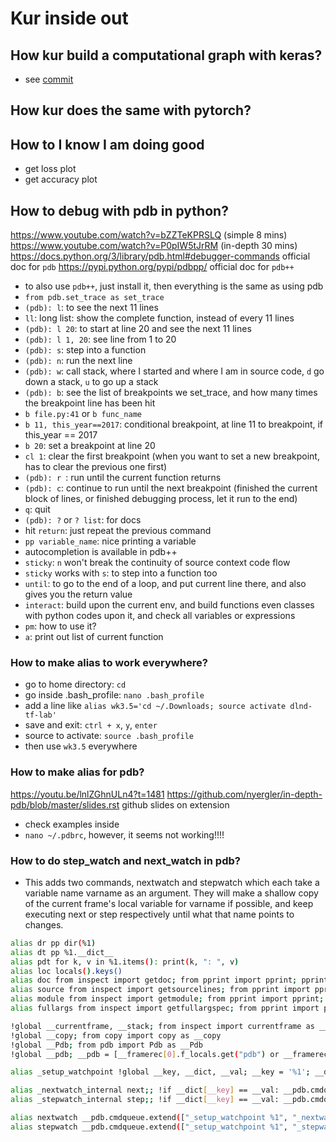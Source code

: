 # Kur inside out

## How kur build a computational graph with keras?
- see [commit](https://github.com/EmbraceLife/kur/commit/6e91d0d851b702a08686938623f26dd3bdb40004)

## How kur does the same with pytorch?

## How to I know I am doing good
- get loss plot
- get accuracy plot


## How to debug with pdb in python? 
https://www.youtube.com/watch?v=bZZTeKPRSLQ (simple 8 mins)
https://www.youtube.com/watch?v=P0pIW5tJrRM (in-depth 30 mins)
https://docs.python.org/3/library/pdb.html#debugger-commands official doc for `pdb`
https://pypi.python.org/pypi/pdbpp/ official doc for `pdb++`
- to also use `pdb++`, just install it, then everything is the same as using pdb
- `from pdb.set_trace as set_trace`
- `(pdb): l`: to see the next 11 lines
- `ll`: long list: show the complete function, instead of every 11 lines
- `(pdb): l 20`: to start at line 20 and see the next 11 lines
- `(pdb): l 1, 20`: see line from 1 to 20
- `(pdb): s`: step into a function
- `(pdb): n`: run the next line
- `(pdb): w`: call stack, where I started and where I am in source code, `d` go down a stack, `u` to go up a stack
- `(pdb): b`: see the list of breakpoints we set_trace, and how many times the breakpoint line has been hit
- `b file.py:41` or `b func_name`
- `b 11, this_year==2017`: conditional breakpoint, at line 11 to breakpoint, if this_year == 2017
- `b 20`: set a breakpoint at line 20
- `cl 1`: clear the first breakpoint (when you want to set a new breakpoint, has to clear the previous one first)
- `(pdb): r `: run until the current function returns
- `(pdb): c`: continue to run until the next breakpoint (finished the current block of lines, or finished debugging process, let it run to the end)
- `q`: quit
- `(pdb): ?` or `? list`: for docs
- hit `return`: just repeat the previous command
- `pp variable_name`: nice printing a variable
- autocompletion is available in pdb++
- `sticky`: `n` won't break the continuity of source context code flow
- `sticky` works with `s`: to step into a function too
- `until`: to go to the end of a loop, and put current line there, and also gives you the return value
- `interact`: build upon the current env, and build functions even classes with python codes upon it, and check all variables or expressions
- `pm`: how to use it?
- `a`: print out list of current function

### How to make alias to work everywhere?
- go to home directory: `cd`
- go inside .bash_profile: `nano .bash_profile`
- add a line like `alias wk3.5='cd ~/.Downloads; source activate dlnd-tf-lab' `
- save and exit: `ctrl + x`, `y`, `enter`
- source to activate: `source .bash_profile`
- then use `wk3.5` everywhere

### How to make alias for pdb?
https://youtu.be/lnlZGhnULn4?t=1481
https://github.com/nyergler/in-depth-pdb/blob/master/slides.rst github slides on extension
- check examples inside
- `nano ~/.pdbrc`, however, it seems not working!!!!

### How to do step_watch and next_watch in pdb?
- This adds two commands, nextwatch and stepwatch which each take a variable name varname as an argument. They will make a shallow copy of the current frame's local variable for varname if possible, and keep executing next or step respectively until what that name points to changes.

```bash
alias dr pp dir(%1)
alias dt pp %1.__dict__
alias pdt for k, v in %1.items(): print(k, ": ", v)
alias loc locals().keys()
alias doc from inspect import getdoc; from pprint import pprint; pprint(getdoc(%1))
alias source from inspect import getsourcelines; from pprint import pprint; pprint(getsourcelines(%1))
alias module from inspect import getmodule; from pprint import pprint; pprint(getmodule(%1))
alias fullargs from inspect import getfullargspec; from pprint import pprint; pprint(getfullargspec(%1))

!global __currentframe, __stack; from inspect import currentframe as __currentframe, stack as __stack
!global __copy; from copy import copy as __copy
!global __Pdb; from pdb import Pdb as __Pdb
!global __pdb; __pdb = [__framerec[0].f_locals.get("pdb") or __framerec[0].f_locals.get("self") for __framerec in __stack() if (__framerec[0].f_locals.get("pdb") or __framerec[0].f_locals.get("self")).__class__ == __Pdb][-1]

alias _setup_watchpoint !global __key, __dict, __val; __key = '%1'; __dict = __currentframe().f_locals if __currentframe().f_locals.has_key(__key) else __currentframe().f_globals; __val = __copy(%1)

alias _nextwatch_internal next;; !if __dict[__key] == __val: __pdb.cmdqueue.append("_nextwatch_internal %1")
alias _stepwatch_internal step;; !if __dict[__key] == __val: __pdb.cmdqueue.append("_stepwatch_internal %1")

alias nextwatch __pdb.cmdqueue.extend(["_setup_watchpoint %1", "_nextwatch_internal"])
alias stepwatch __pdb.cmdqueue.extend(["_setup_watchpoint %1", "_stepwatch_internal"])
```
